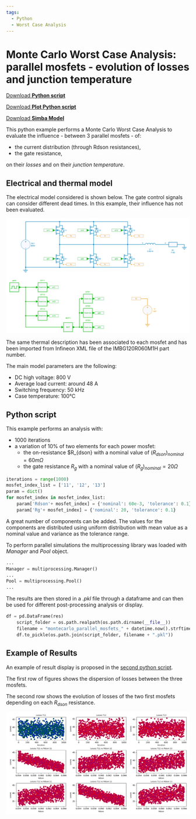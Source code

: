 ```yaml
---
tags:
  - Python
  - Worst Case Analysis
---
```


# Monte Carlo Worst Case Analysis: parallel mosfets - evolution of losses and junction temperature

[Download **Python script**](parallel_mosfets_montecarlo_analysis.py)

[Download **Plot Python script**](parallel_mosfets_montecarlo_plot.py)

[Download **Simba Model**](parallel_mosfets_montecarlo_analysis.jsimba)


This python example performs a Monte Carlo Worst Case Analysis to evaluate the influence - between 3 parallel mosfets - of:

* the current distribution (through Rdson resistances),
* the gate resistance,

on their *losses* and on their *junction temperature*.


## Electrical and thermal model

The electrical model considered is shown below. The gate control signals can consider different dead times. In this example, their influence has not been evaluated.

![parallel_mosfets_circuit](fig/electrical_model.png)

The same thermal description has been associated to each mosfet and has been imported from Infineon XML file of the IMBG120R060M1H part number.

The main model parameters are the following:

* DC high voltage: 800 V
* Average load current: around 48 A
* Switching frequency: 50 kHz
* Case temperature: 100°C


## Python script

This example performs an analysis with:

* 1000 iterations
* a variation of 10% of two elements for each power mosfet:
  - the on-resistance $R_{dson} with a nominal value of $\left(R_{dson}\right)_{nominal} = 60 m \Omega$
  - the gate resistance $R_g$ with a nominal value of $\left(R_{g}\right)_{nominal} = 20 \Omega$


```py
iterations = range(1000)
mosfet_index_list = ['11', '12', '13']
param = dict()
for mosfet_index in mosfet_index_list:
    param['Rdson'+ mosfet_index] = {'nominal': 60e-3, 'tolerance': 0.1}
    param['Rg'+ mosfet_index] = {'nominal': 20, 'tolerance': 0.1}
```

A great number of components can be added. The values for the components are distributed using uniform distribution with mean value as a nominal value and variance as the tolerance range.

To perform parallel simulations the multiprocessing library was loaded with *Manager* and *Pool* object.

```py
...
Manager = multiprocessing.Manager()
...
Pool = multiprocessing.Pool()
...
```

The results are then stored in a *.pkl* file through a dataframe and can then be used for different post-processing analysis or display.

```py
df = pd.DataFrame(res)
    script_folder = os.path.realpath(os.path.dirname(__file__))
    filename = "montecarlo_parallel_mosfets_" + datetime.now().strftime("%Y-%m-%d")
    df.to_pickle(os.path.join(script_folder, filename + ".pkl"))
```

## Example of Results

An example of result display is proposed in the [second python script](parallel_mosfets_montecarlo_plot.py).

The first row of figures shows the dispersion of losses between the three mosfets.

The second row shows the evolution of losses of the two first mosfets depending on each $R_{dson}$ resistance.

![result](fig/result.png)
